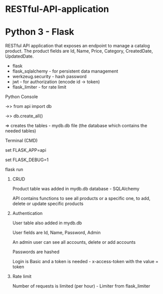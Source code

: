 # RESTful-API-application 
# Python 3 - Flask
RESTful API application that exposes an endpoint to manage a catalog product.
The product fields are Id, Name, Price, Category, CreatedDate, UpdatedDate.

  + flask
  + flask_sqlalchemy - for persistent data management
  + werkzeug.security - hash password
  + jwt - for authorization (encode id -> token)
  + flask_limiter - for rate limit

  Python Console
  
  ->> from api import db
  
  ->> db.create_all()
  
  => creates the tables - mydb.db file (the database which contains the needed tables)


  Terminal (CMD)
  
  set FLASK_APP=api
  
  set FLASK_DEBUG=1
  
  flask run



1. CRUD

    Product table was added in mydb.db database - SQLAlchemy
    
    API contains functions to see all products or a specific one, to add, delete
    or update specific products
    
    
    
2. Authentication

    User table also added in mydb.db
    
    User fields are Id, Name, Password, Admin
    
    An admin user can see all accounts, delete or add accounts
    
    Passwords are hashed
    
    Login is Basic and a token is needed - x-access-token with the value = token
   
   
   
3. Rate limit

    Number of requests is limited (per hour) - Limiter from flask_limiter
    
    